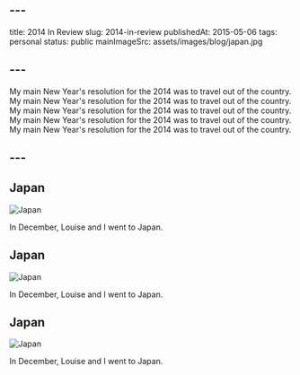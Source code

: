## ---
title: 2014 In Review
slug: 2014-in-review
publishedAt: 2015-05-06
tags: personal
status: public
mainImageSrc: assets/images/blog/japan.jpg
## ---
My main New Year's resolution for the 2014 was to travel out of the country.
My main New Year's resolution for the 2014 was to travel out of the country.
My main New Year's resolution for the 2014 was to travel out of the country.
My main New Year's resolution for the 2014 was to travel out of the country.
My main New Year's resolution for the 2014 was to travel out of the country.
## ---

## Japan

![Japan](assets/images/blog/japan.jpg)

In December, Louise and I went to Japan.

## Japan

![Japan](assets/images/blog/japan.jpg)

In December, Louise and I went to Japan.

## Japan

![Japan](assets/images/blog/japan.jpg)

In December, Louise and I went to Japan.
